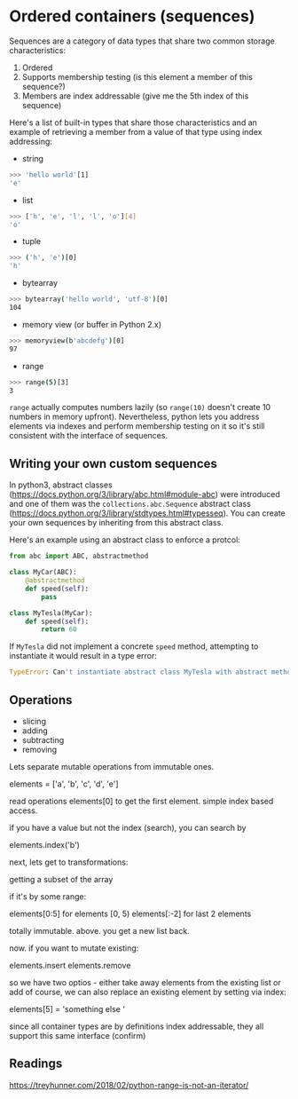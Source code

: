 # Ordered containers (sequences)

Sequences are a category of data types that share two common storage characteristics: 

1. Ordered 
2. Supports membership testing (is this element a member of this sequence?)
2. Members are index addressable (give me the 5th index of this sequence)

Here's a list of built-in types that share those characteristics and an example of retrieving a member from a value of that type using index addressing: 

* string 
```bash
>>> 'hello world'[1]
'e'
```

* list 
```bash
>>> ['h', 'e', 'l', 'l', 'o'][4]
'o'
```

* tuple 
```bash
>>> ('h', 'e')[0]
'h'
```

* bytearray
```bash
>>> bytearray('hello world', 'utf-8')[0]
104
```

* memory view (or buffer in Python 2.x)
```bash
>>> memoryview(b'abcdefg')[0]
97
```

* range
```bash
>>> range(5)[3]
3
```

`range` actually computes numbers lazily (so `range(10)` doesn't create 10 numbers in memory upfront). Nevertheless, python lets you address elements via indexes and perform membership testing on it so it's still consistent with the interface of sequences. 

## Writing your own custom sequences 

In python3, abstract classes (https://docs.python.org/3/library/abc.html#module-abc) were introduced and one of them was the `collections.abc.Sequence` abstract class (https://docs.python.org/3/library/stdtypes.html#typesseq). You can create your own sequences by inheriting from this abstract class.

Here's an example using an abstract class to enforce a protcol:

```python
from abc import ABC, abstractmethod

class MyCar(ABC):
	@abstractmethod
	def speed(self):
		pass 

class MyTesla(MyCar):
	def speed(self):
		return 60
```

If `MyTesla` did not implement a concrete `speed` method, attempting to instantiate it would result in a type error:

```python
TypeError: Can't instantiate abstract class MyTesla with abstract methods speed
```

## Operations 

* slicing 
* adding 
* subtracting 
* removing 

Lets separate mutable operations from immutable ones. 

elements = ['a', 'b', 'c', 'd', 'e']

read operations
elements[0] to get the first element. simple index based access.

if you have a value but not the index (search), you can search by 

elements.index('b')


next, lets get to transformations:

getting a subset of the array

if it's by some range: 

elements[0:5] for elements [0, 5)
elements[:-2] for last 2 elements 


totally immutable. above. you get a new list back. 

now. if you want to mutate existing: 

elements.insert 
elements.remove

so we have two optios - either take away elements from the existing list or add 
of course, we can also replace an existing element by setting via index: 

elements[5] = 'something else '

since all container types are by definitions index addressable, they all support this same interface (confirm)

## Readings 

https://treyhunner.com/2018/02/python-range-is-not-an-iterator/
